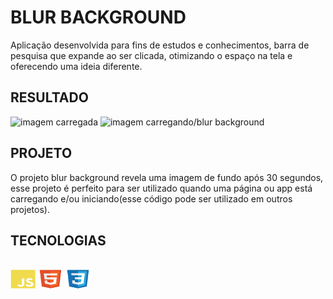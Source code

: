 # BLUR BACKGROUND
 Aplicação desenvolvida para fins de estudos e conhecimentos, barra de pesquisa que expande ao ser clicada, otimizando o espaço na tela e oferecendo uma ideia diferente. 
 

## RESULTADO

![imagem carregada](../5/imagens/carregada.png)
![imagem carregando/blur background](../5/imagens/carregando.png)

 
## PROJETO 
O projeto blur background revela uma imagem de fundo após 30 segundos, esse projeto é perfeito para ser utilizado quando uma página ou app está carregando e/ou iniciando(esse código pode ser utilizado em outros projetos).
  
## TECNOLOGIAS 
<div style="display: inline_block"><br>
 <img align="center" alt="JS" height="30" width="40" src="https://raw.githubusercontent.com/devicons/devicon/master/icons/javascript/javascript-plain.svg">
 <img align="center" alt="HTML" height="30" width="40" src="https://raw.githubusercontent.com/devicons/devicon/master/icons/html5/html5-original.svg">
 <img align="center" alt="CSS" height="30" width="40" src="https://raw.githubusercontent.com/devicons/devicon/master/icons/css3/css3-original.svg">
</div>